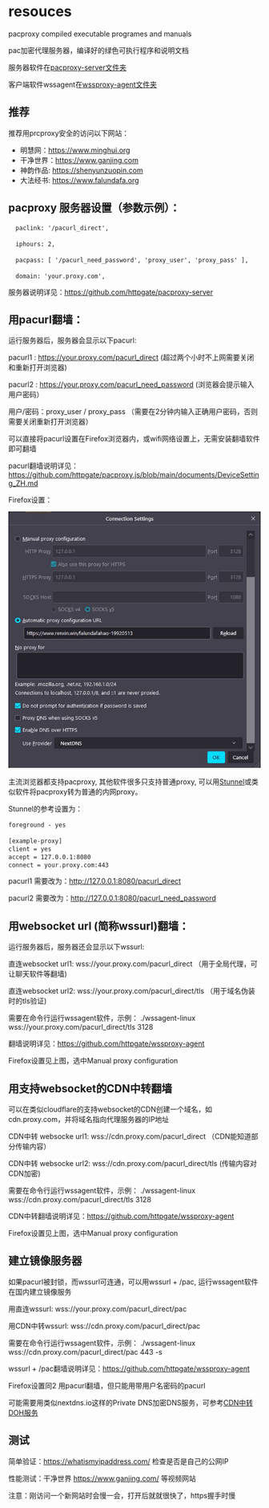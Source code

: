 # resouces

pacproxy compiled executable programes and manuals

pac加密代理服务器，编译好的绿色可执行程序和说明文档

服务器软件在[pacproxy-server文件夹](pacproxy-server)

客户端软件wssagent在[wssproxy-agent文件夹](wssproxy-agent)


## 推荐

推荐用prcproxy安全的访问以下网站：
* 明慧网：https://www.minghui.org
* 干净世界：https://www.ganjing.com
* 神韵作品: https://shenyunzuopin.com
* 大法经书: https://www.falundafa.org


## pacproxy 服务器设置（参数示例）：

```
  paclink: '/pacurl_direct',

  iphours: 2,
  
  pacpass: [ '/pacurl_need_password', 'proxy_user', 'proxy_pass' ],
  
  domain: 'your.proxy.com',
```
服务器说明详见：https://github.com/httpgate/pacproxy-server


## 用pacurl翻墙：

运行服务器后，服务器会显示以下pacurl:

pacurl1 :  https://your.proxy.com/pacurl_direct         (超过两个小时不上网需要关闭和重新打开浏览器)

pacurl2 :  https://your.proxy.com/pacurl_need_password  (浏览器会提示输入用户密码）

   用户/密码：proxy_user / proxy_pass  （需要在2分钟内输入正确用户密码，否则需要关闭重新打开浏览器）


可以直接将pacurl设置在Firefox浏览器内，或wifi网络设置上，无需安装翻墙软件即可翻墙

pacurl翻墙说明详见： https://github.com/httpgate/pacproxy.js/blob/main/documents/DeviceSetting_ZH.md

Firefox设置：

![Firefox设置图](Firefox.JPG)

主流浏览器都支持pacproxy, 其他软件很多只支持普通proxy, 可以用[Stunnel](https://www.stunnel.org/)或类似软件将pacproxy转为普通的内网proxy。

Stunnel的参考设置为：

```
foreground - yes

[example-proxy]
client = yes
accept = 127.0.0.1:8080
connect = your.proxy.com:443
```
pacurl1 需要改为：http://127.0.0.1:8080/pacurl_direct

pacurl2 需要改为：http://127.0.0.1:8080/pacurl_need_password

## 用websocket url (简称wssurl)翻墙：

运行服务器后，服务器还会显示以下wssurl:

直连websocket url1:  wss://your.proxy.com/pacurl_direct   （用于全局代理，可让聊天软件等翻墙)

直连websocket url2:  wss://your.proxy.com/pacurl_direct/tls  （用于域名伪装时的tls验证)


需要在命令行运行wssagent软件，示例： ./wssagent-linux  wss://your.proxy.com/pacurl_direct/tls  3128

翻墙说明详见：https://github.com/httpgate/wssproxy-agent

Firefox设置见上图，选中Manual proxy configuration


## 用支持websocket的CDN中转翻墙

可以在类似cloudflare的支持websocket的CDN创建一个域名，如cdn.proxy.com，并将域名指向代理服务器的IP地址

CDN中转 websocke url1:   wss://cdn.proxy.com/pacurl_direct   （CDN能知道部分传输内容）

CDN中转 websocke url2:   wss://cdn.proxy.com/pacurl_direct/tls   (传输内容对CDN加密)


需要在命令行运行wssagent软件，示例： ./wssagent-linux  wss://cdn.proxy.com/pacurl_direct/tls  3128

CDN中转翻墙说明详见：https://github.com/httpgate/wssproxy-agent

Firefox设置见上图，选中Manual proxy configuration


## 建立镜像服务器

如果pacurl被封锁，而wssurl可连通，可以用wssurl + /pac, 运行wssagent软件在国内建立镜像服务

用直连wssurl:    wss://your.proxy.com/pacurl_direct/pac

用CDN中转wssurl: wss://cdn.proxy.com/pacurl_direct/pac


需要在命令行运行wssagent软件，示例： ./wssagent-linux  wss://cdn.proxy.com/pacurl_direct/pac  443  -s

wssurl + /pac翻墙说明详见：https://github.com/httpgate/wssproxy-agent

Firefox设置同2 用pacurl翻墙，但只能用带用户名密码的pacurl

可能需要用类似nextdns.io这样的Private DNS加密DNS服务，可参考[CDN中转DOH服务](https://github.com/httpgate/wssproxy-agent/blob/main/CDN_PROXY_DOH.md)


## 测试

简单验证：https://whatismyipaddress.com/   检查是否是自己的公网IP

性能测试：干净世界 https://www.ganjing.com/ 等视频网站

注意：刚访问一个新网站时会慢一会，打开后就就很快了，https握手时慢